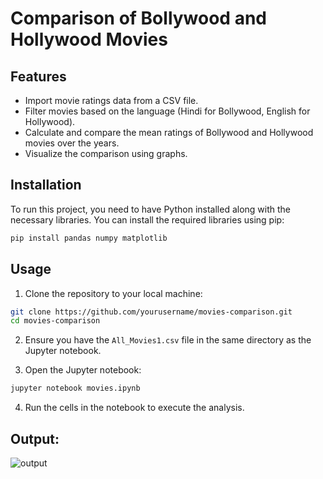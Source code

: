 # Comparison of Bollywood and Hollywood Movies

## Features
- Import movie ratings data from a CSV file.
- Filter movies based on the language (Hindi for Bollywood, English for Hollywood).
- Calculate and compare the mean ratings of Bollywood and Hollywood movies over the years.
- Visualize the comparison using graphs.

## Installation
To run this project, you need to have Python installed along with the necessary libraries. You can install the required libraries using pip:

```bash
pip install pandas numpy matplotlib
```

## Usage
1. Clone the repository to your local machine:

```bash
git clone https://github.com/yourusername/movies-comparison.git
cd movies-comparison
```

2. Ensure you have the `All_Movies1.csv` file in the same directory as the Jupyter notebook.

3. Open the Jupyter notebook:

```bash
jupyter notebook movies.ipynb
```

4. Run the cells in the notebook to execute the analysis.
   
 ## Output:
   ![output](https://github.com/shwetam19/movies_rating/assets/127859472/f5949123-e97f-46b8-b5bf-73783c79ccd1)

    

